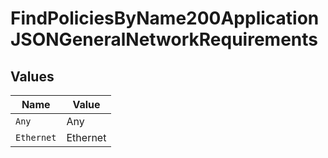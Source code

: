 # FindPoliciesByName200ApplicationJSONGeneralNetworkRequirements


## Values

| Name       | Value      |
| ---------- | ---------- |
| `Any`      | Any        |
| `Ethernet` | Ethernet   |